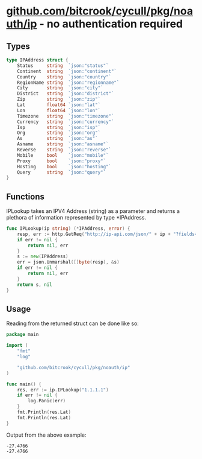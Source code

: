 # [github.com/bitcrook/cycull/pkg/noauth/ip](https://github.com/bitcrook/cycull/tree/main/pkg/noauth/ip) - no authentication required


## Types

``` go
type IPAddress struct {
	Status     string  `json:"status"`
	Continent  string  `json:"continent"`
	Country    string  `json:"country"`
	RegionName string  `json:"regionname"`
	City       string  `json:"city"`
	District   string  `json:"district"`
	Zip        string  `json:"zip"`
	Lat        float64 `json:"lat"`
	Lon        float64 `json:"lon"`
	Timezone   string  `json:"timezone"`
	Currency   string  `json:"currency"`
	Isp        string  `json:"isp"`
	Org        string  `json:"org"`
	As         string  `json:"as"`
	Asname     string  `json:"asname"`
	Reverse    string  `json:"reverse"`
	Mobile     bool    `json:"mobile"`
	Proxy      bool    `json:"proxy"`
	Hosting    bool    `json:"hosting"`
	Query      string  `json:"query"`
} 
```

## Functions


IPLookup takes an IPV4 Address (string) as a parameter and returns a plethora of information represented by type *IPAddress.
``` go
func IPLookup(ip string) (*IPAddress, error) {
	resp, err := http.GetReq("http://ip-api.com/json/" + ip + "?fields=31162361")
	if err != nil {
		return nil, err
	}
	s := new(IPAddress)
	err = json.Unmarshal([]byte(resp), &s)
	if err != nil {
		return nil, err
	}
	return s, nil
}
```

## Usage

Reading from the returned struct can be done like so:
``` go
package main

import (
	"fmt"
	"log"

	"github.com/bitcrook/cycull/pkg/noauth/ip"
)

func main() {
	res, err := ip.IPLookup("1.1.1.1")
	if err != nil {
		log.Panic(err)
	}
	fmt.Println(res.Lat)
	fmt.Println(res.Lat)
}
```
Output from the above example:
```
-27.4766
-27.4766
```